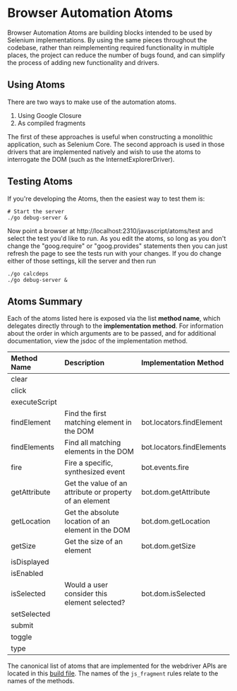 

# Browser Automation Atoms

Browser Automation Atoms are building blocks intended to be used by Selenium implementations. By using the same pieces throughout the codebase, rather than reimplementing required functionality in multiple places, the project can reduce the number of bugs found, and can simplify the process of adding new functionality and drivers.

## Using Atoms

There are two ways to make use of the automation atoms.

  1. Using Google Closure
  1. As compiled fragments

The first of these approaches is useful when constructing a monolithic application, such as Selenium Core. The second approach is used in those drivers that are implemented natively and wish to use the atoms to interrogate the DOM (such as the InternetExplorerDriver).

## Testing Atoms

If you're developing the Atoms, then the easiest way to test them is:

```
# Start the server
./go debug-server &
```

Now point a browser at http://localhost:2310/javascript/atoms/test and select the test you'd like to run. As you edit the atoms, so long as you don't change the "goog.require" or "goog.provides" statements then you can just refresh the page to see the tests run with your changes. If you do change either of those settings, kill the server and then run

```
./go calcdeps
./go debug-server &
```

## Atoms Summary

Each of the atoms listed here is exposed via the list **method name**, which delegates directly through to the **implementation method**. For information about the order in which arguments are to be passed, and for additional documentation, view the jsdoc of the implementation method.

| **Method Name** | **Description** | **Implementation Method** |
|:----------------|:----------------|:--------------------------|
| clear           |                 |
| click           |                 |
| executeScript   |                 |
| findElement     | Find the first matching element in the DOM | bot.locators.findElement  |
| findElements    | Find all matching elements in the DOM | bot.locators.findElements |
| fire            | Fire a specific, synthesized event | bot.events.fire           |
| getAttribute    | Get the value of an attribute or property of an element | bot.dom.getAttribute      |
| getLocation     | Get the absolute location of an element in the DOM | bot.dom.getLocation       |
| getSize         | Get the size of an element | bot.dom.getSize           |
| isDisplayed     |                 |
| isEnabled       |                 |
| isSelected      | Would a user consider this element selected? | bot.dom.isSelected        |
| setSelected     |                 |
| submit          |                 |
| toggle          |                 |
| type            |                 |

The canonical list of atoms that are implemented for the webdriver APIs are located in this [build file](http://code.google.com/p/selenium/source/browse/trunk/javascript/webdriver-atoms/build.desc). The names of the `js_fragment` rules relate to the names of the methods.
